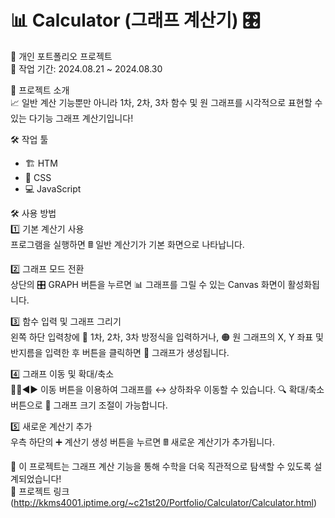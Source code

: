 # 📊 Calculator (그래프 계산기) 🎛️  
📌 개인 포트폴리오 프로젝트  
📅 작업 기간: 2024.08.21 ~ 2024.08.30  
  
📝 프로젝트 소개  
📈 일반 계산 기능뿐만 아니라 1차, 2차, 3차 함수 및 원 그래프를 시각적으로 표현할 수 있는 다기능 그래프 계산기입니다!  

🛠️ 작업 툴
- 🏗️ HTM
- 🎨 CSS
- 💻 JavaScript
  
🛠️ 사용 방법  
1️⃣ 기본 계산기 사용  
프로그램을 실행하면 🖩 일반 계산기가 기본 화면으로 나타납니다.
  
2️⃣ 그래프 모드 전환  
상단의 🎛️ GRAPH 버튼을 누르면 📊 그래프를 그릴 수 있는 Canvas 화면이 활성화됩니다.
  
3️⃣ 함수 입력 및 그래프 그리기  
왼쪽 하단 입력창에 📐 1차, 2차, 3차 방정식을 입력하거나,
🟠 원 그래프의 X, Y 좌표 및 반지름을 입력한 후 버튼을 클릭하면 📌 그래프가 생성됩니다.
  
4️⃣ 그래프 이동 및 확대/축소  
🔼🔽◀️▶️ 이동 버튼을 이용하여 그래프를 ↔️ 상하좌우 이동할 수 있습니다.
🔍 확대/축소 버튼으로 🔎 그래프 크기 조절이 가능합니다.
  
5️⃣ 새로운 계산기 추가  
우측 하단의 ➕ 계산기 생성 버튼을 누르면 🖩 새로운 계산기가 추가됩니다.  
  
🚀 이 프로젝트는 그래프 계산 기능을 통해 수학을 더욱 직관적으로 탐색할 수 있도록 설계되었습니다!  
🔗 프로젝트 링크(http://kkms4001.iptime.org/~c21st20/Portfolio/Calculator/Calculator.html)

